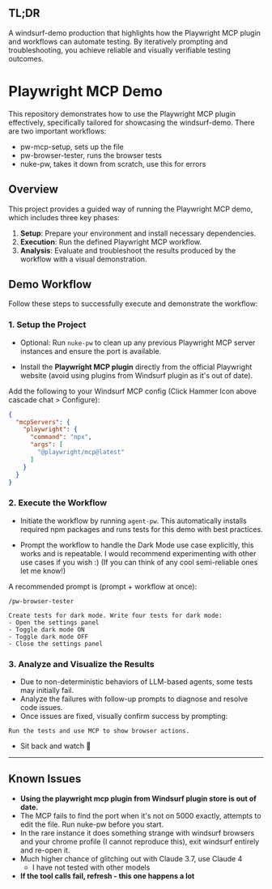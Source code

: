 ## TL;DR    

A windsurf-demo production that highlights how the Playwright MCP plugin and workflows can automate testing. By iteratively prompting and troubleshooting, you achieve reliable and visually verifiable testing outcomes.

# Playwright MCP Demo

This repository demonstrates how to use the Playwright MCP plugin effectively, specifically tailored for showcasing the windsurf-demo.
There are two important workflows:

- pw-mcp-setup, sets up the file
- pw-browser-tester, runs the browser tests
- nuke-pw, takes it down from scratch, use this for errors

## Overview

This project provides a guided way of running the Playwright MCP demo, which includes three key phases:

1. **Setup**: Prepare your environment and install necessary dependencies.
2. **Execution**: Run the defined Playwright MCP workflow.
3. **Analysis**: Evaluate and troubleshoot the results produced by the workflow with a visual demonstration.

## Demo Workflow

Follow these steps to successfully execute and demonstrate the workflow:

### 1. Setup the Project

* Optional: Run `nuke-pw` to clean up any previous Playwright MCP server instances and ensure the port is available.

* Install the **Playwright MCP plugin** directly from the official Playwright website (avoid using plugins from Windsurf plugin as it's out of date).

Add the following to your Windsurf MCP config (Click Hammer Icon above cascade chat > Configure):

```json
{
  "mcpServers": {
    "playwright": {
      "command": "npx",
      "args": [
        "@playwright/mcp@latest"
      ]
    }
  }
}
```

### 2. Execute the Workflow

* Initiate the workflow by running `agent-pw`. This automatically installs required npm packages and runs tests for this demo with best practices.

* Prompt the workflow to handle the Dark Mode use case explicitly, this works and is repeatable. I would recommend experimenting with other use cases if you wish :) (If you can think of any cool semi-reliable ones let me know!) 

A recommended prompt is (prompt + workflow at once):

  ```
  /pw-browser-tester

  Create tests for dark mode. Write four tests for dark mode:
  - Open the settings panel
  - Toggle dark mode ON
  - Toggle dark mode OFF
  - Close the settings panel
  ```

### 3. Analyze and Visualize the Results

* Due to non-deterministic behaviors of LLM-based agents, some tests may initially fail.
* Analyze the failures with follow-up prompts to diagnose and resolve code issues.
* Once issues are fixed, visually confirm success by prompting:

```
Run the tests and use MCP to show browser actions.
```
* Sit back and watch 🍿


---

## Known Issues

* **Using the playwright mcp plugin from Windsurf plugin store is out of date.**
* The MCP fails to find the port when it's not on 5000 exactly, attempts to edit the file. Run nuke-pw before you start. 
* In the rare instance it does something strange with windsurf browsers and your chrome profile (I cannot reproduce this), exit windsurf entirely and re-open it. 
* Much higher chance of glitching out with Claude 3.7, use Claude 4
    * I have not tested with other models
* **If the tool calls fail, refresh - this one happens a lot**
